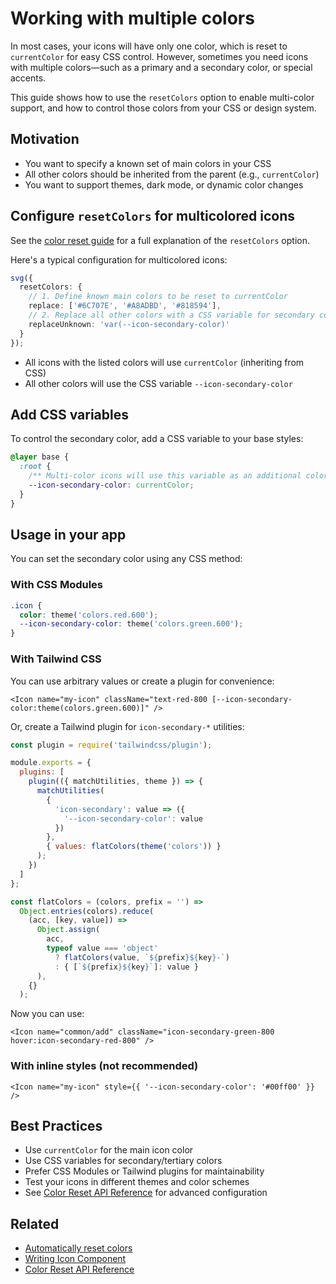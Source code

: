 # Working with multiple colors

In most cases, your icons will have only one color, which is reset to `currentColor` for easy CSS control. However, sometimes you need icons with multiple colors—such as a primary and a secondary color, or special accents.

This guide shows how to use the `resetColors` option to enable multi-color support, and how to control those colors from your CSS or design system.

## Motivation

- You want to specify a known set of main colors in your CSS
- All other colors should be inherited from the parent (e.g., `currentColor`)
- You want to support themes, dark mode, or dynamic color changes

## Configure `resetColors` for multicolored icons

See the [color reset guide](./colors-reset.md) for a full explanation of the `resetColors` option.

Here's a typical configuration for multicolored icons:

```typescript
svg({
  resetColors: {
    // 1. Define known main colors to be reset to currentColor
    replace: ['#6C707E', '#A8ADBD', '#818594'],
    // 2. Replace all other colors with a CSS variable for secondary color
    replaceUnknown: 'var(--icon-secondary-color)'
  }
});
```

- All icons with the listed colors will use `currentColor` (inheriting from CSS)
- All other colors will use the CSS variable `--icon-secondary-color`

## Add CSS variables

To control the secondary color, add a CSS variable to your base styles:

```css
@layer base {
  :root {
    /** Multi-color icons will use this variable as an additional color */
    --icon-secondary-color: currentColor;
  }
}
```

## Usage in your app

You can set the secondary color using any CSS method:

### With CSS Modules

```css
.icon {
  color: theme('colors.red.600');
  --icon-secondary-color: theme('colors.green.600');
}
```

### With Tailwind CSS

You can use arbitrary values or create a plugin for convenience:

```tsx
<Icon name="my-icon" className="text-red-800 [--icon-secondary-color:theme(colors.green.600)]" />
```

Or, create a Tailwind plugin for `icon-secondary-*` utilities:

```js
const plugin = require('tailwindcss/plugin');

module.exports = {
  plugins: [
    plugin(({ matchUtilities, theme }) => {
      matchUtilities(
        {
          'icon-secondary': value => ({
            '--icon-secondary-color': value
          })
        },
        { values: flatColors(theme('colors')) }
      );
    })
  ]
};

const flatColors = (colors, prefix = '') =>
  Object.entries(colors).reduce(
    (acc, [key, value]) =>
      Object.assign(
        acc,
        typeof value === 'object'
          ? flatColors(value, `${prefix}${key}-`)
          : { [`${prefix}${key}`]: value }
      ),
    {}
  );
```

Now you can use:

```tsx
<Icon name="common/add" className="icon-secondary-green-800 hover:icon-secondary-red-800" />
```

### With inline styles (not recommended)

```tsx
<Icon name="my-icon" style={{ '--icon-secondary-color': '#00ff00' }} />
```

## Best Practices

- Use `currentColor` for the main icon color
- Use CSS variables for secondary/tertiary colors
- Prefer CSS Modules or Tailwind plugins for maintainability
- Test your icons in different themes and color schemes
- See [Color Reset API Reference](./api/features/reset-colors.md) for advanced configuration

## Related

- [Automatically reset colors](./colors-reset.md)
- [Writing Icon Component](./writing-icon-component.md)
- [Color Reset API Reference](./api/features/reset-colors.md)
